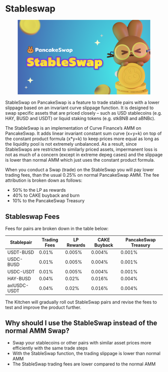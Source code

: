 # Stableswap

<figure><img src="../../../.gitbook/assets/en-stableswap.png" alt=""><figcaption></figcaption></figure>

StableSwap on PancakeSwap is a feature to trade stable pairs with a lower slippage based on an invariant curve slippage function. It is designed to swap specific assets that are priced closely – such as USD stablecoins (e.g. HAY, BUSD and USDT) or liquid staking tokens (e.g. stkBNB and aBNBc).

The StableSwap is an implementation of Curve Finance’s AMM on PancakeSwap. It adds linear invariant constant sum curve (x+y=k) on top of the constant product formula (x\*y=k) to keep prices more equal as long as the liquidity pool is not extremely unbalanced. As a result, since StableSwaps are restricted to similarly priced assets, impermanent loss is not as much of a concern (except in extreme depeg cases) and the slippage is lower than normal AMM which just uses the constant product formula.

When you conduct a Swap (trade) on the StableSwap you will pay lower trading fees, than the usual 0.25% on normal PancakeSwap AMM. The fee attribution is broken down as follows:

* 50% to the LP as rewards&#x20;
* 40% to CAKE buyback and burn&#x20;
* 10% to the PancakeSwap Treasury

## Stableswap Fees

Fees for pairs are broken down in the table below:

| Stablepair   | Trading Fees | LP Rewards | CAKE Buyback | PancakeSwap Treasury |
| ------------ | ------------ | ---------- | ------------ | -------------------- |
| USDT-BUSD    | 0.01%        | 0.005%     | 0.004%       | 0.001%               |
| USDC-BUSD    | 0.01%        | 0.005%     | 0.004%       | 0.001%               |
| USDC-USDT    | 0.01%        | 0.005%     | 0.004%       | 0.001%               |
| HAY-BUSD     | 0.04%        | 0.02%      | 0.016%       | 0.004%               |
| axlUSDC-USDT | 0.04%        | 0.02%      | 0.016%       | 0.004%               |

The Kitchen will gradually roll out StableSwap pairs and revise the fees to test and improve the product further.

## Why should I use the StableSwap instead of the normal AMM Swap?

* Swap your stablecoins or other pairs with similar asset prices more efficiently with the same trade steps&#x20;
* With the StableSwap function, the trading slippage is lower than normal AMM&#x20;
* The StableSwap trading fees are lower compared to the normal AMM

